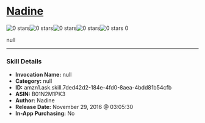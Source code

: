 # [Nadine](http://alexa.amazon.com/#skills/amzn1.ask.skill.7ded42d2-184e-4fd0-8aea-4bdd81b54cfb)
![0 stars](../../images/ic_star_border_black_18dp_1x.png)![0 stars](../../images/ic_star_border_black_18dp_1x.png)![0 stars](../../images/ic_star_border_black_18dp_1x.png)![0 stars](../../images/ic_star_border_black_18dp_1x.png)![0 stars](../../images/ic_star_border_black_18dp_1x.png) 0

null

***

### Skill Details

* **Invocation Name:** null
* **Category:** null
* **ID:** amzn1.ask.skill.7ded42d2-184e-4fd0-8aea-4bdd81b54cfb
* **ASIN:** B01N2M1PK3
* **Author:** Nadine
* **Release Date:** November 29, 2016 @ 03:05:30
* **In-App Purchasing:** No
